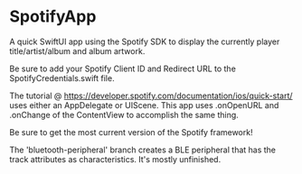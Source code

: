 # SpotifyApp

A quick SwiftUI app using the Spotify SDK to display the currently player title/artist/album and album artwork.

Be sure to add your Spotify Client ID and Redirect URL to the SpotifyCredentials.swift file.

The tutorial @ https://developer.spotify.com/documentation/ios/quick-start/ uses either an AppDelegate or UIScene.  This app uses .onOpenURL and .onChange of the ContentView to accomplish the same thing.

Be sure to get the most current version of the Spotify framework!

The 'bluetooth-peripheral' branch creates a BLE peripheral that has the track attributes as characteristics.  It's mostly unfinished.
